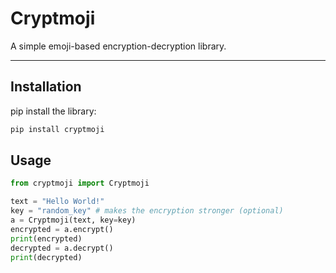 # Cryptmoji

A simple emoji-based encryption-decryption library.
_______________________

## Installation

pip install the library:

```sh
pip install cryptmoji
```

## Usage

```python
from cryptmoji import Cryptmoji

text = "Hello World!"
key = "random_key" # makes the encryption stronger (optional)
a = Cryptmoji(text, key=key)
encrypted = a.encrypt()
print(encrypted)
decrypted = a.decrypt()
print(decrypted)
```
